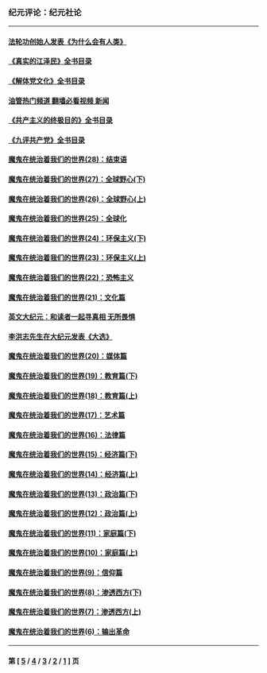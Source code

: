 ### 纪元评论：纪元社论
---
#### [法轮功创始人发表《为什么会有人类》](../../pages/nsc422/n13912117.md?03160330) 
#### [《真实的江泽民》全书目录](../../pages/nsc422/n13721399.md?03160330) 
#### [《解体党文化》全书目录](../../pages/nsc422/n13721157.md?03160330) 
#### [油管热门频道 翻墙必看视频 新闻](ok?03160330)
#### [《共产主义的终极目的》全书目录](../../pages/nsc422/n13721048.md?03160330) 
#### [《九评共产党》全书目录](../../pages/nsc422/n13708085.md?03160330) 
#### [魔鬼在统治着我们的世界(28)：结束语](../../pages/nsc422/n10936246.md?03160330) 
#### [魔鬼在统治着我们的世界(27)：全球野心(下)](../../pages/nsc422/n10928319.md?03160330) 
#### [魔鬼在统治着我们的世界(26)：全球野心(上)](../../pages/nsc422/n10900318.md?03160330) 
#### [魔鬼在统治着我们的世界(25)：全球化](../../pages/nsc422/n10788205.md?03160330) 
#### [魔鬼在统治着我们的世界(24)：环保主义(下)](../../pages/nsc422/n10695307.md?03160330) 
#### [魔鬼在统治着我们的世界(23)：环保主义(上)](../../pages/nsc422/n10688613.md?03160330) 
#### [魔鬼在统治着我们的世界(22)：恐怖主义](../../pages/nsc422/n10614727.md?03160330) 
#### [魔鬼在统治着我们的世界(21)：文化篇](../../pages/nsc422/n10597706.md?03160330) 
#### [英文大纪元：和读者一起寻真相 无所畏惧](../../pages/nsc422/n12542027.md?03160330) 
#### [李洪志先生在大纪元发表《大选》](../../pages/nsc422/n12534746.md?03160330) 
#### [魔鬼在统治着我们的世界(20)：媒体篇](../../pages/nsc422/n10586579.md?03160330) 
#### [魔鬼在统治着我们的世界(19)：教育篇(下)](../../pages/nsc422/n10564808.md?03160330) 
#### [魔鬼在统治着我们的世界(18)：教育篇(上)](../../pages/nsc422/n10526970.md?03160330) 
#### [魔鬼在统治着我们的世界(17)：艺术篇](../../pages/nsc422/n10499093.md?03160330) 
#### [魔鬼在统治着我们的世界(16)：法律篇](../../pages/nsc422/n10485969.md?03160330) 
#### [魔鬼在统治着我们的世界(15)：经济篇(下)](../../pages/nsc422/n10469975.md?03160330) 
#### [魔鬼在统治着我们的世界(14)：经济篇(上)](../../pages/nsc422/n10457370.md?03160330) 
#### [魔鬼在统治着我们的世界(13)：政治篇(下)](../../pages/nsc422/n10448270.md?03160330) 
#### [魔鬼在统治着我们的世界(12)：政治篇(上)](../../pages/nsc422/n10444576.md?03160330) 
#### [魔鬼在统治着我们的世界(11)：家庭篇(下)](../../pages/nsc422/n10440961.md?03160330) 
#### [魔鬼在统治着我们的世界(10)：家庭篇(上)](../../pages/nsc422/n10435448.md?03160330) 
#### [魔鬼在统治着我们的世界(9)：信仰篇](../../pages/nsc422/n10432159.md?03160330) 
#### [魔鬼在统治着我们的世界(8)：渗透西方(下)](../../pages/nsc422/n10429603.md?03160330) 
#### [魔鬼在统治着我们的世界(7)：渗透西方(上)](../../pages/nsc422/n10426013.md?03160330) 
#### [魔鬼在统治着我们的世界(6)：输出革命](../../pages/nsc422/n10421536.md?03160330) 

---
#### 第 [ [5](./5.md?03160330) / [4](./4.md?03160330) / [3](./3.md?03160330) / [2](./2.md?03160330) / [1](./1.md?03160330) ] 页
